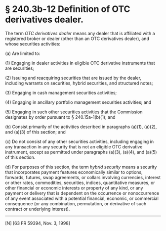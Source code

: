 # § 240.3b-12   Definition of OTC derivatives dealer.

The term *OTC derivatives dealer* means any dealer that is affiliated with a registered broker or dealer (other than an OTC derivatives dealer), and whose securities activities:


(a) Are limited to:


(1) Engaging in dealer activities in eligible OTC derivative instruments that are securities;


(2) Issuing and reacquiring securities that are issued by the dealer, including warrants on securities, hybrid securities, and structured notes;


(3) Engaging in cash management securities activities;


(4) Engaging in ancillary portfolio management securities activities; and


(5) Engaging in such other securities activities that the Commission designates by order pursuant to § 240.15a-1(b)(1); and


(b) Consist primarily of the activities described in paragraphs (a)(1), (a)(2), and (a)(3) of this section; and


(c) Do not consist of any other securities activities, including engaging in any transaction in any security that is not an eligible OTC derivative instrument, except as permitted under paragraphs (a)(3), (a)(4), and (a)(5) of this section.


(d) For purposes of this section, the term *hybrid security* means a security that incorporates payment features economically similar to options, forwards, futures, swap agreements, or collars involving currencies, interest or other rates, commodities, securities, indices, quantitative measures, or other financial or economic interests or property of any kind, or any payment or delivery that is dependent on the occurrence or nonoccurrence of any event associated with a potential financial, economic, or commercial consequence (or any combination, permutation, or derivative of such contract or underlying interest).



---

[N] [63 FR 59394, Nov. 3, 1998]




